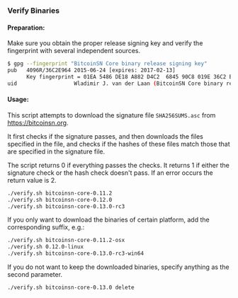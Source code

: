 ### Verify Binaries

#### Preparation:

Make sure you obtain the proper release signing key and verify the fingerprint with several independent sources.

```sh
$ gpg --fingerprint "BitcoinSN Core binary release signing key"
pub   4096R/36C2E964 2015-06-24 [expires: 2017-02-13]
      Key fingerprint = 01EA 5486 DE18 A882 D4C2  6845 90C8 019E 36C2 E964
uid                  Wladimir J. van der Laan (BitcoinSN Core binary release signing key) <laanwj@gmail.com>
```

#### Usage:

This script attempts to download the signature file `SHA256SUMS.asc` from https://bitcoinsn.org.

It first checks if the signature passes, and then downloads the files specified in the file, and checks if the hashes of these files match those that are specified in the signature file.

The script returns 0 if everything passes the checks. It returns 1 if either the signature check or the hash check doesn't pass. If an error occurs the return value is 2.


```sh
./verify.sh bitcoinsn-core-0.11.2
./verify.sh bitcoinsn-core-0.12.0
./verify.sh bitcoinsn-core-0.13.0-rc3
```

If you only want to download the binaries of certain platform, add the corresponding suffix, e.g.:

```sh
./verify.sh bitcoinsn-core-0.11.2-osx
./verify.sh 0.12.0-linux
./verify.sh bitcoinsn-core-0.13.0-rc3-win64
```

If you do not want to keep the downloaded binaries, specify anything as the second parameter.

```sh
./verify.sh bitcoinsn-core-0.13.0 delete
```
